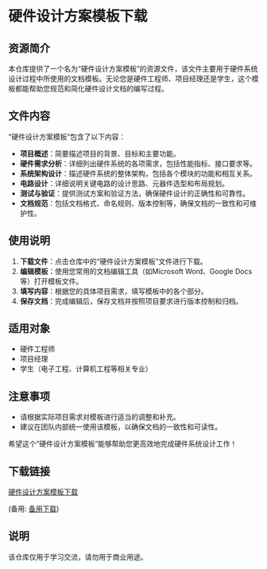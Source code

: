 # 硬件设计方案模板下载

## 资源简介

本仓库提供了一个名为“硬件设计方案模板”的资源文件，该文件主要用于硬件系统设计过程中所使用的文档模板。无论您是硬件工程师、项目经理还是学生，这个模板都能帮助您规范和简化硬件设计文档的编写过程。

## 文件内容

“硬件设计方案模板”包含了以下内容：

- **项目概述**：简要描述项目的背景、目标和主要功能。
- **硬件需求分析**：详细列出硬件系统的各项需求，包括性能指标、接口要求等。
- **系统架构设计**：描述硬件系统的整体架构，包括各个模块的功能和相互关系。
- **电路设计**：详细说明关键电路的设计思路、元器件选型和布局规划。
- **测试与验证**：提供测试方案和验证方法，确保硬件设计的正确性和可靠性。
- **文档规范**：包括文档格式、命名规则、版本控制等，确保文档的一致性和可维护性。

## 使用说明

1. **下载文件**：点击仓库中的“硬件设计方案模板”文件进行下载。
2. **编辑模板**：使用您常用的文档编辑工具（如Microsoft Word、Google Docs等）打开模板文件。
3. **填写内容**：根据您的具体项目需求，填写模板中的各个部分。
4. **保存文档**：完成编辑后，保存文档并按照项目要求进行版本控制和归档。

## 适用对象

- 硬件工程师
- 项目经理
- 学生（电子工程、计算机工程等相关专业）

## 注意事项

- 请根据实际项目需求对模板进行适当的调整和补充。
- 建议在团队内部统一使用该模板，以确保文档的一致性和可读性。

希望这个“硬件设计方案模板”能够帮助您更高效地完成硬件系统设计工作！

## 下载链接
[硬件设计方案模板下载](https://pan.quark.cn/s/b6eefd312d80) 

(备用: [备用下载](https://pan.baidu.com/s/1Rm0ZnLf5kbaY5QQXF0qzGA?pwd=1234))

## 说明

该仓库仅用于学习交流，请勿用于商业用途。
